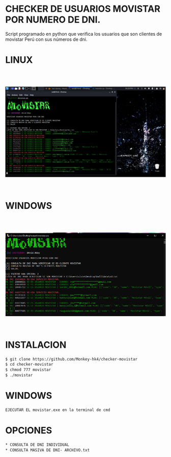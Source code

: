 # CHECKER DE USUARIOS MOVISTAR POR NUMERO DE DNI.
Script programado en python que verifica los usuarios que son clientes de movistar Perú con sus números de dni.

# LINUX
<br/>
</br>
<p align="center">
<img src="https://github.com/Monkey-hk4/checker-movistar/blob/main/foto_proyecto.png" title="movistar_checker">
</p>
<br/>

# WINDOWS
<br/>
</br>
<p align="center">
<img src="https://github.com/Monkey-hk4/checker-movistar/blob/main/movistar_exe.png" title="movistar_checker">
</p>
<br/>

# INSTALACION
```bash
$ git clone https://github.com/Monkey-hk4/checker-movistar
$ cd checker-movistar
$ chmod 777 movistar
$ ./movistar
```

# WINDOWS
```bash
EJECUTAR EL movistar.exe en la terminal de cmd
```

# OPCIONES
```bash
* CONSULTA DE DNI INDIVIDUAL
* CONSULTA MASIVA DE DNI- ARCHIVO.txt
```

